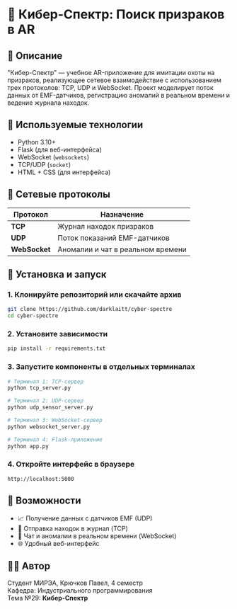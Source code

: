 
# 👻 Кибер-Спектр: Поиск призраков в AR

## 📌 Описание

"Кибер-Спектр" — учебное AR-приложение для имитации охоты на призраков, реализующее сетевое взаимодействие с использованием трех протоколов: TCP, UDP и WebSocket. Проект моделирует поток данных от EMF-датчиков, регистрацию аномалий в реальном времени и ведение журнала находок.

## 🔧 Используемые технологии

- Python 3.10+
- Flask (для веб-интерфейса)
- WebSocket (`websockets`)
- TCP/UDP (`socket`)
- HTML + CSS (для интерфейса)

## 🧠 Сетевые протоколы

| Протокол     | Назначение                                  |
|--------------|----------------------------------------------|
| **TCP**      | Журнал находок призраков                    |
| **UDP**      | Поток показаний EMF-датчиков                |
| **WebSocket**| Аномалии и чат в реальном времени           |

## 🚀 Установка и запуск

### 1. Клонируйте репозиторий или скачайте архив

```bash
git clone https://github.com/darklaitt/cyber-spectre
cd cyber-spectre
```

### 2. Установите зависимости

```bash
pip install -r requirements.txt
```

### 3. Запустите компоненты в отдельных терминалах

```bash
# Терминал 1: TCP-сервер
python tcp_server.py

# Терминал 2: UDP-сервер
python udp_sensor_server.py

# Терминал 3: WebSocket-сервер
python websocket_server.py

# Терминал 4: Flask-приложение
python app.py
```

### 4. Откройте интерфейс в браузере

```
http://localhost:5000
```

## 🧪 Возможности

- 📈 Получение данных с датчиков EMF (UDP)
- 📖 Отправка находок в журнал (TCP)
- 🔔 Чат и аномалии в реальном времени (WebSocket)
- 🌐 Удобный веб-интерфейс

## 👨‍💻 Автор

Студент МИРЭА, Крючков Павел, 4 семестр  
Кафедра: Индустриального программирования  
Тема №29: **Кибер-Спектр**
